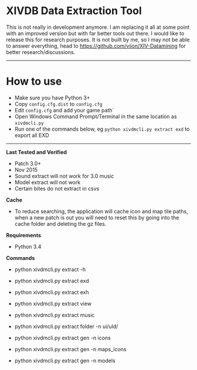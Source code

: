 # XIVDB Data Extraction Tool

This is not really in development anymore. I am replacing it all at some point with an improved version but with far better tools out there. I would like to release this for research purposes. It is not built by me, so I may not be able to answer everything, head to https://github.com/viion/XIV-Datamining for better research/discussions.

---

# How to use

- Make sure you have Python 3+
- Copy `config.cfg.dist` to `config.cfg`
- Edit `config.cfg` and add your game path`
- Open Windows Command Prompt/Terminal in the same location as `xivdmcli.py`
- Run one of the commands below, eg `python xivdmcli.py extract exd` to export all EXD


---

**Last Tested and Verified**
- Patch 3.0+
- Nov 2015
- Sound extract will not work for 3.0 music
- Model extract will not work
- Certain bites do not extract in csvs

**Cache**
- To reduce searching, the application will cache icon and map tile paths, when a new patch is
out you will need to reset this by going into the cache folder and deleting the gz files.

**Requirements**
- Python 3.4

**Commands**
- python xivdmcli.py extract -h

- python xivdmcli.py extract exd
- python xivdmcli.py extract exh
- python xivdmcli.py extract view
- python xivdmcli.py extract music
- python xivdmcli.py extract folder -n ui/uld/
- python xivdmcli.py extract gen -n icons
- python xivdmcli.py extract gen -n maps_icons
- python xivdmcli.py extract gen -n models